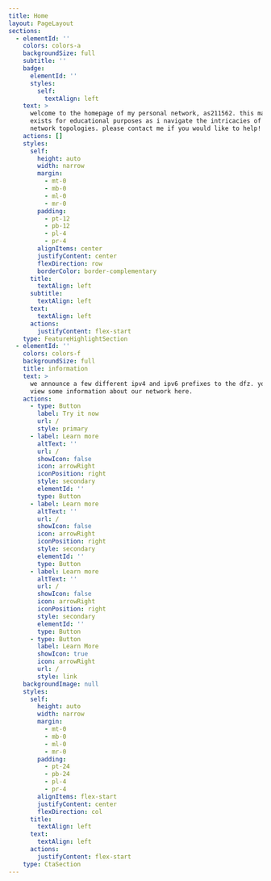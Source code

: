 ```yaml
---
title: Home
layout: PageLayout
sections:
  - elementId: ''
    colors: colors-a
    backgroundSize: full
    subtitle: ''
    badge:
      elementId: ''
      styles:
        self:
          textAlign: left
    text: >
      welcome to the homepage of my personal network, as211562. this mainly
      exists for educational purposes as i navigate the intricacies of advanced
      network topologies. please contact me if you would like to help!
    actions: []
    styles:
      self:
        height: auto
        width: narrow
        margin:
          - mt-0
          - mb-0
          - ml-0
          - mr-0
        padding:
          - pt-12
          - pb-12
          - pl-4
          - pr-4
        alignItems: center
        justifyContent: center
        flexDirection: row
        borderColor: border-complementary
      title:
        textAlign: left
      subtitle:
        textAlign: left
      text:
        textAlign: left
      actions:
        justifyContent: flex-start
    type: FeatureHighlightSection
  - elementId: ''
    colors: colors-f
    backgroundSize: full
    title: information
    text: >
      we announce a few different ipv4 and ipv6 prefixes to the dfz. you can
      view some information about our network here.
    actions:
      - type: Button
        label: Try it now
        url: /
        style: primary
      - label: Learn more
        altText: ''
        url: /
        showIcon: false
        icon: arrowRight
        iconPosition: right
        style: secondary
        elementId: ''
        type: Button
      - label: Learn more
        altText: ''
        url: /
        showIcon: false
        icon: arrowRight
        iconPosition: right
        style: secondary
        elementId: ''
        type: Button
      - label: Learn more
        altText: ''
        url: /
        showIcon: false
        icon: arrowRight
        iconPosition: right
        style: secondary
        elementId: ''
        type: Button
      - type: Button
        label: Learn More
        showIcon: true
        icon: arrowRight
        url: /
        style: link
    backgroundImage: null
    styles:
      self:
        height: auto
        width: narrow
        margin:
          - mt-0
          - mb-0
          - ml-0
          - mr-0
        padding:
          - pt-24
          - pb-24
          - pl-4
          - pr-4
        alignItems: flex-start
        justifyContent: center
        flexDirection: col
      title:
        textAlign: left
      text:
        textAlign: left
      actions:
        justifyContent: flex-start
    type: CtaSection
---
```


